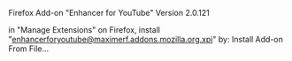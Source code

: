 Firefox Add-on "Enhancer for YouTube" Version 2.0.121



in "Manage Extensions" on Firefox, install "enhancerforyoutube@maximerf.addons.mozilla.org.xpi" by: Install Add-on From File...
